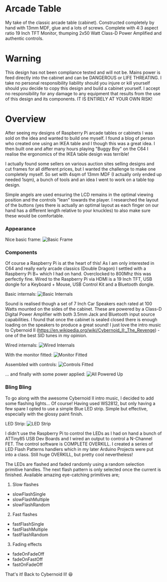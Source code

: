 # Arcade Table
My take of the classic arcade table (cabinet). Constructed completely by hand with 13mm MDF, glue and a lots of screws. Complete with 4:3 aspect ratio 19 Inch TFT Monitor, thumping 2x50 Watt Class-D Power Amplified and authentic controls.

# Warning
This design has not been compliance tested and will not be. Mains power is feed directly into the cabinet and can be DANGEROUS or LIFE THREATING. I take no personal responsibility liability should you injure or kill yourself should you decide to copy this design and build a cabinet yourself. I accept no responsibility for any damage to any equipment that results from the use of this design and its components. IT IS ENTIRELY AT YOUR OWN RISK!

# Overview
After seeing my designs of Raspberry Pi arcade tables or cabinets I was sold on the idea and wanted to build one myself. I found a blog of person who created one using an IKEA table and I though this was a great idea. I then built one and after many hours playing "Buggy Boy" on the C64 I realise the ergonomics of the IKEA table design was terrible!

I actually found some sellers on various auction sites selling designs and cut frames for all different prices, but I wanted the challenge to make one completely myself. So set with 4sqm of 13mm MDF (I actually only ended up needed 1sqm), a bunch of tools and an idea I went to work on a table top design.

Simple angels are used ensuring the LCD remains in the optimal viewing position and the controls "lean" towards the player. I researched the layout of the buttons (yes there is actually an optimal layout as each finger on our hand has a different length relative to your knuckles) to also make sure these would be comfortable.

### Appearance
Nice basic frame:
![Basic Frame](/Images/BasicFrame.JPG)

### Components
Of course a Raspberry Pi is at the heart of this! As I am only interested in C64 and really early arcade classics (Double Dragon) I settled with a Raspberry Pi B+ which I had on hand. Overclocked to 800Mhz this was perfectly fine. Wired to the Raspberry Pi via HDMI is a 19 Inch TFT, USB dongle for a Keyboard + Mouse, USB Control Kit and a Bluetooth dongle.

Basic internals:
![Basic Internals](/Images/PSU+RaspberryPi+AMP+Speakers.JPG)

Sound is realised though a set of 7 Inch Car Speakers each rated at 100 Watts mounted on the sides of the cabinet. These are powered by a Class-D Digital Power Amplifier with both 3.5mm Jack and Bluetooth input source capabilities. I found that once the cabinet is sealed closed there is enough loading on the speakers to produce a great sound! I just love the intro music to Cybernoid II (https://en.wikipedia.org/wiki/Cybernoid_II:_The_Revenge) - one of the best SID tunes in my opinion.

Wired internals:
![Wired Internals](/Images/PSU+RaspberryPi+AMP+Speakers-Wired.JPG)

With the monitor fitted:
![Monitor Fitted](/Images/AssembledOnlyWithScreen.JPG)

Assembled with controls:
![Controls Fitted](/Images/AssembledWithControls.JPG)

... and finally with some power applied:
![All Powered Up](/Images/ItsAlive.JPG)

### Bling Bling
To go along with the awesome Cybernoid II intro music, I decided to add some flashing lights... Of course! Having used WS2812, but only having a few spare I opted to use a simple Blue LED strip. Simple but effective, especially with the glossy paint finish.

LED Strip:
![LED Strip](/Images/LEDStrip.JPG)

I didn't use the Raspberry Pi to control the LEDs as I had on hand a bunch of ATTiny85 USB Dev Boards and I wired an output to control a N-Channel FET. The control software is COMPLETE OVERKILL. I created a series of LED Flash Patterns handlers which in my later Arduino Projects were put into a class. Still huge OVERKILL, but pretty cool nevertheless!

The LEDs are flashed and faded randomly using a random selection primitive handles. The next flash pattern is only selected once the current is finished. Available amazing eye-catching primitives are;

1. Slow flashes
  - slowFlashSingle
  - slowFlashMultiple
  - slowFlashRandom

2. Fast flashes
  - fastFlashSingle
  - fastFlashMultiple
  - fastFlashRandom

3. Fading effects
  - fadeOnFadeOff
  - fadeOnFastOff
  - fastOnFadeOff

That's it! Back to Cybernoid II! :laughing:
